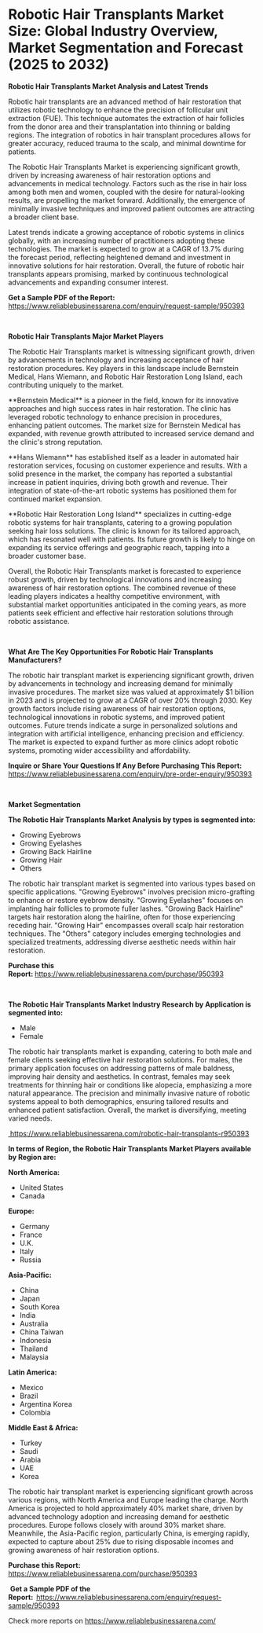 <p><h1>Robotic Hair Transplants Market Size: Global Industry Overview, Market Segmentation and Forecast (2025 to 2032)</h1></p><p><strong>Robotic Hair Transplants Market Analysis and Latest Trends</strong></p>
<p><p>Robotic hair transplants are an advanced method of hair restoration that utilizes robotic technology to enhance the precision of follicular unit extraction (FUE). This technique automates the extraction of hair follicles from the donor area and their transplantation into thinning or balding regions. The integration of robotics in hair transplant procedures allows for greater accuracy, reduced trauma to the scalp, and minimal downtime for patients.</p><p>The Robotic Hair Transplants Market is experiencing significant growth, driven by increasing awareness of hair restoration options and advancements in medical technology. Factors such as the rise in hair loss among both men and women, coupled with the desire for natural-looking results, are propelling the market forward. Additionally, the emergence of minimally invasive techniques and improved patient outcomes are attracting a broader client base.</p><p>Latest trends indicate a growing acceptance of robotic systems in clinics globally, with an increasing number of practitioners adopting these technologies. The market is expected to grow at a CAGR of 13.7% during the forecast period, reflecting heightened demand and investment in innovative solutions for hair restoration. Overall, the future of robotic hair transplants appears promising, marked by continuous technological advancements and expanding consumer interest.</p></p>
<p><strong>Get a Sample PDF of the Report:&nbsp;</strong> <a href="https://www.reliablebusinessarena.com/enquiry/request-sample/950393?utm_campaign=3218&utm_medium=2&utm_source=Github&utm_content=ia&utm_term=05032025&utm_id=robotic-hair-transplants">https://www.reliablebusinessarena.com/enquiry/request-sample/950393</a></p>
<p>&nbsp;</p>
<p><strong>Robotic Hair Transplants Major Market Players</strong></p>
<p><p>The Robotic Hair Transplants market is witnessing significant growth, driven by advancements in technology and increasing acceptance of hair restoration procedures. Key players in this landscape include Bernstein Medical, Hans Wiemann, and Robotic Hair Restoration Long Island, each contributing uniquely to the market.</p><p>**Bernstein Medical** is a pioneer in the field, known for its innovative approaches and high success rates in hair restoration. The clinic has leveraged robotic technology to enhance precision in procedures, enhancing patient outcomes. The market size for Bernstein Medical has expanded, with revenue growth attributed to increased service demand and the clinic's strong reputation.</p><p>**Hans Wiemann** has established itself as a leader in automated hair restoration services, focusing on customer experience and results. With a solid presence in the market, the company has reported a substantial increase in patient inquiries, driving both growth and revenue. Their integration of state-of-the-art robotic systems has positioned them for continued market expansion.</p><p>**Robotic Hair Restoration Long Island** specializes in cutting-edge robotic systems for hair transplants, catering to a growing population seeking hair loss solutions. The clinic is known for its tailored approach, which has resonated well with patients. Its future growth is likely to hinge on expanding its service offerings and geographic reach, tapping into a broader customer base.</p><p>Overall, the Robotic Hair Transplants market is forecasted to experience robust growth, driven by technological innovations and increasing awareness of hair restoration options. The combined revenue of these leading players indicates a healthy competitive environment, with substantial market opportunities anticipated in the coming years, as more patients seek efficient and effective hair restoration solutions through robotic assistance.</p></p>
<p>&nbsp;</p>
<p><strong>What Are The Key Opportunities For Robotic Hair Transplants Manufacturers?</strong></p>
<p><p>The robotic hair transplant market is experiencing significant growth, driven by advancements in technology and increasing demand for minimally invasive procedures. The market size was valued at approximately $1 billion in 2023 and is projected to grow at a CAGR of over 20% through 2030. Key growth factors include rising awareness of hair restoration options, technological innovations in robotic systems, and improved patient outcomes. Future trends indicate a surge in personalized solutions and integration with artificial intelligence, enhancing precision and efficiency. The market is expected to expand further as more clinics adopt robotic systems, promoting wider accessibility and affordability.</p></p>
<p><strong>Inquire or Share Your Questions If Any Before Purchasing This Report:</strong> <a href="https://www.reliablebusinessarena.com/enquiry/pre-order-enquiry/950393?utm_campaign=3218&utm_medium=2&utm_source=Github&utm_content=ia&utm_term=05032025&utm_id=robotic-hair-transplants">https://www.reliablebusinessarena.com/enquiry/pre-order-enquiry/950393</a></p>
<p>&nbsp;</p>
<p><strong>Market Segmentation</strong></p>
<p><strong>The Robotic Hair Transplants Market Analysis by types is segmented into:</strong></p>
<p><ul><li>Growing Eyebrows</li><li>Growing Eyelashes</li><li>Growing Back Hairline</li><li>Growing Hair</li><li>Others</li></ul></p>
<p><p>The robotic hair transplant market is segmented into various types based on specific applications. "Growing Eyebrows" involves precision micro-grafting to enhance or restore eyebrow density. "Growing Eyelashes" focuses on implanting hair follicles to promote fuller lashes. "Growing Back Hairline" targets hair restoration along the hairline, often for those experiencing receding hair. "Growing Hair" encompasses overall scalp hair restoration techniques. The "Others" category includes emerging technologies and specialized treatments, addressing diverse aesthetic needs within hair restoration.</p></p>
<p><strong>Purchase this Report:&nbsp;</strong><a href="https://www.reliablebusinessarena.com/purchase/950393?utm_campaign=3218&utm_medium=2&utm_source=Github&utm_content=ia&utm_term=05032025&utm_id=robotic-hair-transplants">https://www.reliablebusinessarena.com/purchase/950393</a></p>
<p>&nbsp;</p>
<p><strong>The Robotic Hair Transplants Market Industry Research by Application is segmented into:</strong></p>
<p><ul><li>Male</li><li>Female</li></ul></p>
<p><p>The robotic hair transplants market is expanding, catering to both male and female clients seeking effective hair restoration solutions. For males, the primary application focuses on addressing patterns of male baldness, improving hair density and aesthetics. In contrast, females may seek treatments for thinning hair or conditions like alopecia, emphasizing a more natural appearance. The precision and minimally invasive nature of robotic systems appeal to both demographics, ensuring tailored results and enhanced patient satisfaction. Overall, the market is diversifying, meeting varied needs.</p></p>
<p><a href="https://www.reliablebusinessarena.com/robotic-hair-transplants-r950393?utm_campaign=3218&utm_medium=2&utm_source=Github&utm_content=ia&utm_term=05032025&utm_id=robotic-hair-transplants">&nbsp;https://www.reliablebusinessarena.com/robotic-hair-transplants-r950393</a></p>
<p><strong>In terms of Region, the Robotic Hair Transplants Market Players available by Region are:</strong></p>
<p>
    <p> <strong> North America: </strong>
        <ul>
            <li>United States</li>
            <li>Canada</li>
        </ul>
        </p> 
    <p> <strong> Europe: </strong>
        <ul>
            <li>Germany</li>
            <li>France</li>
            <li>U.K.</li>
            <li>Italy</li>
            <li>Russia</li>
        </ul>
        </p> 
    <p> <strong> Asia-Pacific: </strong>
        <ul>
            <li>China</li>
            <li>Japan</li>
            <li>South Korea</li>
            <li>India</li>
            <li>Australia</li>
            <li>China Taiwan</li>
            <li>Indonesia</li>
            <li>Thailand</li>
            <li>Malaysia</li>
        </ul>
        </p> 
    <p> <strong> Latin America: </strong>
        <ul>
            <li>Mexico</li>
            <li>Brazil</li>
            <li>Argentina Korea</li>
            <li>Colombia</li>
        </ul>
        </p> 
    <p> <strong> Middle East & Africa: </strong>
        <ul>
            <li>Turkey</li>
            <li>Saudi</li>
            <li>Arabia</li>
            <li>UAE</li>
            <li>Korea</li>
        </ul>
    </p>
    </p>
<p><p>The robotic hair transplant market is experiencing significant growth across various regions, with North America and Europe leading the charge. North America is projected to hold approximately 40% market share, driven by advanced technology adoption and increasing demand for aesthetic procedures. Europe follows closely with around 30% market share. Meanwhile, the Asia-Pacific region, particularly China, is emerging rapidly, expected to capture about 25% due to rising disposable incomes and growing awareness of hair restoration options.</p></p>
<p><strong>Purchase this Report: </strong><a href="https://www.reliablebusinessarena.com/purchase/950393?utm_campaign=3218&utm_medium=2&utm_source=Github&utm_content=ia&utm_term=05032025&utm_id=robotic-hair-transplants">https://www.reliablebusinessarena.com/purchase/950393</a></p>
<p>&nbsp;<strong>Get a Sample PDF of the Report:&nbsp;&nbsp;</strong><a href="https://www.reliablebusinessarena.com/enquiry/request-sample/950393?utm_campaign=3218&utm_medium=2&utm_source=Github&utm_content=ia&utm_term=05032025&utm_id=robotic-hair-transplants">https://www.reliablebusinessarena.com/enquiry/request-sample/950393</a></p>
<p><strong></strong></p>
<p>Check more reports on <a href="https://www.reliablebusinessarena.com/?utm_campaign=3218&utm_medium=2&utm_source=Github&utm_content=ia&utm_term=05032025&utm_id=robotic-hair-transplants">https://www.reliablebusinessarena.com/</a></p>